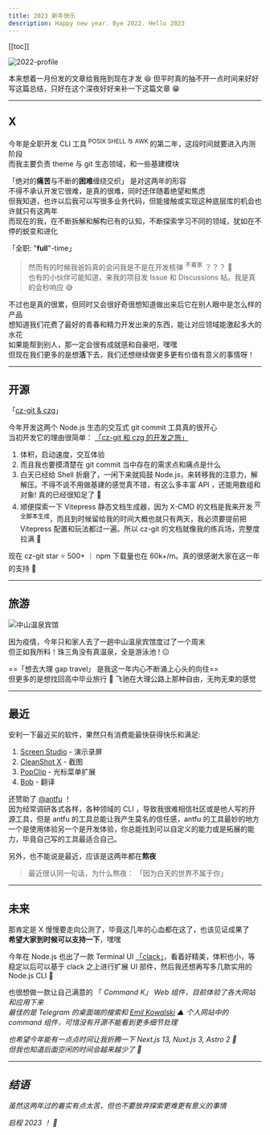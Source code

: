 ```yaml
---
title: 2023 新年快乐
description: Happy new year. Bye 2022. Hello 2023
---
```


[[toc]]

![2022-profile](/image/2022.webp) <!-- <size="700x566"><desc=">>> 记录一下状态拉满的 2022"> -->

本来想着一月份发的文章给我拖到现在才发 😆 但平时真的抽不开一点时间来好好写这篇总结，只好在这个深夜好好来补一下这篇文章 😁

---

## X

今年是全职开发 CLI 工具<sup> POSIX SHELL 与 AWK </sup>的第二年，这段时间就要进入内测阶段<br>而我主要负责 theme 与 git 生态领域，和一些基建模块

「绝对的**痛苦**与不断的**困难**缠绕交织」 是对这两年的形容<br>
不得不承认开发它很难，是真的很难，同时还伴随着绝望和焦虑<br>
但我知道，也许以后我可以写很多业务代码，但能接触或实现这种底层库的机会也许就只有这两年<br>
而现在的我，在不断拆解和解构已有的认知，不断探索学习不同的领域，犹如在不停的蜕变和进化

「全职: "**full**"-time」<br>

> 然而有的时候我爸妈真的会问我是不是在开发核弹 <sup>不着家</sup> ？？？ 🤣<br>
> 也有的小伙伴可能知道，来我的项目发 Issue 和 Discussions 帖。我是真的会秒响应 😅

不过也是真的很累，但同时又会很好奇很想知道做出来后它在别人眼中是怎么样的产品<br>
想知道我们花费了最好的青春和精力开发出来的东西，能让对应领域能激起多大的水花<br>
如果能帮到别人，那一定会很有成就感和自豪吧，嘿嘿<br>
但现在我们更多的是想**活**下去，我们还想继续做更多更有价值有意义的事情呀！

---

## 开源

「[cz-git & czg](https://github.com/Zhengqbbb/cz-git)」

今年开发这两个 Node.js 生态的交互式 git commit 工具真的很开心<br>
当初开发它的理由很简单： [「cz-git 和 czg 的开发之旅」](/posts/2022-12-26-cz-git-czg-journey-zh)

1. 体积，启动速度，交互体验
2. 而且我也要摸清楚在 git commit 当中存在的需求点和痛点是什么
3. 白天已经给 Shell 折磨了，一闲下来就捣鼓 Node.js，来转移我的注意力，解解压。不得不说不用做基建的感觉真不错，有这么多丰富 API ，还能用数组和对象! 真的已经很知足了 🥹
4. 顺便探索一下 Vitepress 静态文档生成器，因为 X-CMD 的文档是我来开发 <sup>完全脚本生成</sup>，而且到时候留给我的时间大概也就只有两天，我必须要提前把 Vitepress 配置和玩法都过一遍。所以 cz-git 的文档就像我的练兵场，完整度拉满 🫠

现在 cz-git star ⭐ 500+ ｜ npm 下载量也在 60k+/m。真的很感谢大家在这一年的支持 🫡

---

## 旅游

![中山温泉宾馆](/image/2022-zhongshan.webp) <!-- <size="700x525"> <desc="[🚩 中山温泉宾馆](https://www.google.com/maps/place/%E4%B8%AD%E5%B1%B1%E6%B8%A9%E6%B3%89%E5%AE%BE%E9%A6%86/@22.370977,113.4586033,17z/data=!3m1!4b1!4m9!3m8!1s0x3403d5e9716c34dd:0x7a5fae5b232a399e!5m2!4m1!1i2!8m2!3d22.370977!4d113.460792!16s%2Fg%2F1tmph37f?hl=zh-cn)"> -->

因为疫情，今年只和家人去了一趟中山温泉宾馆度过了一个周末<br>
但正如我所料！珠三角没有真温泉，全是游泳池 ! 😑

==「想去大理 gap travel」 是我这一年内心不断涌上心头的向往==<br>
但更多的是想找回高中毕业旅行 🛵 飞驰在大理公路上那种自由，无拘无束的感觉

---

## 最近

安利一下最近买的软件，果然只有消费能最快获得快乐和满足:

1. [Screen Studio](https://screen.studio/) - 演示录屏
2. [CleanShot X](https://cleanshot.com/) - 截图
3. [PopClip](https://pilotmoon.com/popclip/) - 光标菜单扩展
4. [Bob](https://bobtranslate.com/) - 翻译

还赞助了 [@antfu](https://github.com/antfu) ！<br>
因为经常调研各式各样，各种领域的 CLI ，导致我很难相信社区或是他人写的开源工具，但是 antfu 的工具总能让我产生莫名的信任感，antfu 的工具最妙的地方一个是使用体验另一个是开发体验，你总能找到可以自定义的能力或是拓展的能力，毕竟自己写的工具最适合自己。

另外，也不能说是最近，应该是这两年都在**熬夜**

> 最近很认同一句话，为什么熬夜： 「因为白天的世界不属于你」

---

## 未来

那肯定是 X 慢慢要走向公测了，毕竟这几年的心血都在这了，也该见证成果了<br>
**希望大家到时候可以支持一下**，嘿嘿

今年在 Node.js 也出了一款 Terminal UI [「clack」](https://github.com/natemoo-re/clack)，看着好精美，体积也小，等稳定以后可以基于 clack 之上进行扩展 UI 部件，然后我还想再写多几款实用的 Node.js CLI 🤩

也很想做一款让自己满意的 「<i class="i-carbon:mac-command"/> Command K」 Web 组件，目前体验了各大网站和应用下来<br>
最佳的是 Telegram 的桌面端的搜索和 [Emil Kowalski](https://emilkowal.ski/) ▲ 个人网站中的 command 组件，可惜没有开源不能看到更多细节处理

也希望今年能有一点点时间让我折腾一下 Next.js 13, Nuxt.js 3, Astro 2 😬 <br>
但我也知道后面空闲的时间会越来越少了 🫠

---

## 结语

虽然这两年过的着实有点太苦，但也不要放弃探索更难更有意义的事情

启程 2023 ！ 🍾
